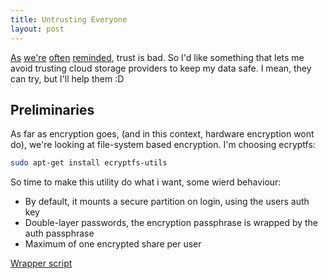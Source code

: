 ```yaml
---
title: Untrusting Everyone
layout: post
---
```


[As](http://heartbleed.com/) [we're](http://thehackernews.com/2014/07/google-drive-vulnerability-leaks-users_9.html) [often](http://techcrunch.com/2014/10/14/dropbox-pastebin/) [reminded](http://www.ibtimes.com/apple-icloud-hacked-millions-ios-83-passwords-targeted-part-white-hat-security-1960278), trust is bad.
So I'd like something that lets me avoid trusting cloud storage providers to keep my data safe.
I mean, they can try, but I'll help them :D

## Preliminaries

As far as encryption goes, (and in this context, hardware encryption wont do), we're looking at file-system based encryption.
I'm choosing ecryptfs:

``` bash
sudo apt-get install ecryptfs-utils
```
So time to make this utility do what i want, some wierd behaviour:

  * By default, it mounts a secure partition on login, using the users auth key
  * Double-layer passwords, the encryption passphrase is wrapped by the auth passphrase
  * Maximum of one encrypted share per user

[Wrapper script](https://github.com/scyptnex/bootstrap/blob/master/bin/ssys5)

